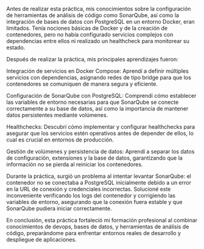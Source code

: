 Antes de realizar esta práctica, mis conocimientos sobre la configuración de herramientas de análisis de código como SonarQube, así como la integración de bases de datos con PostgreSQL en un entorno Docker, eran limitados. Tenía nociones básicas de Docker y de la creación de contenedores, pero no había configurado servicios complejos con dependencias entre ellos ni realizado un healthcheck para monitorear su estado.

Después de realizar la práctica, mis principales aprendizajes fueron:

Integración de servicios en Docker Compose: Aprendí a definir múltiples servicios con dependencias, asignando redes de tipo bridge para que los contenedores se comuniquen de manera segura y eficiente.

Configuración de SonarQube con PostgreSQL: Comprendí cómo establecer las variables de entorno necesarias para que SonarQube se conecte correctamente a su base de datos, así como la importancia de mantener datos persistentes mediante volúmenes.

Healthchecks: Descubrí cómo implementar y configurar healthchecks para asegurar que los servicios estén operativos antes de depender de ellos, lo cual es crucial en entornos de producción.

Gestión de volúmenes y persistencia de datos: Aprendí a separar los datos de configuración, extensiones y la base de datos, garantizando que la información no se pierda al reiniciar los contenedores.

Durante la práctica, surgió un problema al intentar levantar SonarQube: el contenedor no se conectaba a PostgreSQL inicialmente debido a un error en la URL de conexión y credenciales incorrectas. Solucioné este inconveniente verificando los logs del contenedor y corrigiendo las variables de entorno, asegurando que la conexión fuera estable y que SonarQube pudiera iniciar correctamente.

En conclusión, esta práctica fortaleció mi formación profesional al combinar conocimientos de devops, bases de datos, y herramientas de análisis de código, preparándome para enfrentar entornos reales de desarrollo y despliegue de aplicaciones.
